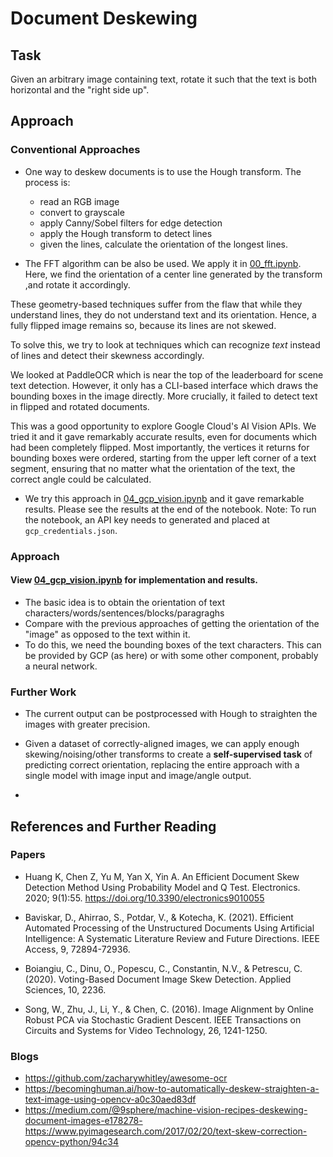 # Document Deskewing

## Task

Given an arbitrary image containing text, rotate it such that the text is both horizontal and the "right side up".

## Approach

### Conventional Approaches

- One way to deskew documents is to use the Hough transform.
The process is:
    - read an RGB image
    - convert to grayscale
    - apply Canny/Sobel filters for edge detection
    - apply the Hough transform to detect lines
    - given the lines, calculate the orientation of the longest lines.

- The FFT algorithm can be also be used. We apply it in [00_fft.ipynb](00_fft.ipynb). Here, we find the orientation of a center line generated by the transform ,and rotate it accordingly.

These geometry-based techniques suffer from the flaw that while they understand lines, they do not understand text and its orientation. Hence, a fully flipped image remains so, because its lines are not skewed.

To solve this, we try to look at techniques which can recognize *text* instead of lines and detect their skewness accordingly.

We looked at PaddleOCR which is near the top of the leaderboard for scene text detection. However, it only has a CLI-based interface which draws the bounding boxes in the image directly. More crucially, it failed to detect text in flipped and rotated documents.

This was a good opportunity to explore Google Cloud's AI Vision APIs. We tried it and it gave remarkably accurate results, even for documents which had been completely flipped. Most importantly, the vertices it returns for bounding boxes were ordered, starting from the upper left corner of a text segment, ensuring that no matter what the orientation of the text, the correct angle could be calculated.

- We try this approach in [04_gcp_vision.ipynb](04_gcp_vision.ipynb) and it gave remarkable results. Please see the results at the end of the notebook. Note: To run the notebook, an API key needs to generated and placed at `gcp_credentials.json`.

### Approach

#### **View [04_gcp_vision.ipynb](04_gcp_vision.ipynb) for implementation and results.**

- The basic idea is to obtain the orientation of text characters/words/sentences/blocks/paragraghs
- Compare with the previous approaches of getting the orientation of the "image" as opposed to the text within it.
- To do this, we need the bounding boxes of the text characters. This can be provided by GCP (as here) or with some other component, probably a neural network.

### Further Work

- The current output can be postprocessed with Hough to straighten the images with greater precision.

- Given a dataset of correctly-aligned images, we can apply enough skewing/noising/other transforms to create a **self-supervised task** of predicting correct orientation, replacing the entire approach with a single model with image input and image/angle output.
- 
## References and Further Reading

### Papers

- Huang K, Chen Z, Yu M, Yan X, Yin A. An Efficient Document Skew Detection Method Using Probability Model and Q Test. Electronics. 2020; 9(1):55. https://doi.org/10.3390/electronics9010055

- Baviskar, D., Ahirrao, S., Potdar, V., & Kotecha, K. (2021). Efficient Automated Processing of the Unstructured Documents Using Artificial Intelligence: A Systematic Literature Review and Future Directions. IEEE Access, 9, 72894-72936.

- Boiangiu, C., Dinu, O., Popescu, C., Constantin, N.V., & Petrescu, C. (2020). Voting-Based Document Image Skew Detection. Applied Sciences, 10, 2236.

- Song, W., Zhu, J., Li, Y., & Chen, C. (2016). Image Alignment by Online Robust PCA via Stochastic Gradient Descent. IEEE Transactions on Circuits and Systems for Video Technology, 26, 1241-1250.


### Blogs

- https://github.com/zacharywhitley/awesome-ocr
- https://becominghuman.ai/how-to-automatically-deskew-straighten-a-text-image-using-opencv-a0c30aed83df
- https://medium.com/@9sphere/machine-vision-recipes-deskewing-document-images-e178278- https://www.pyimagesearch.com/2017/02/20/text-skew-correction-opencv-python/94c34
